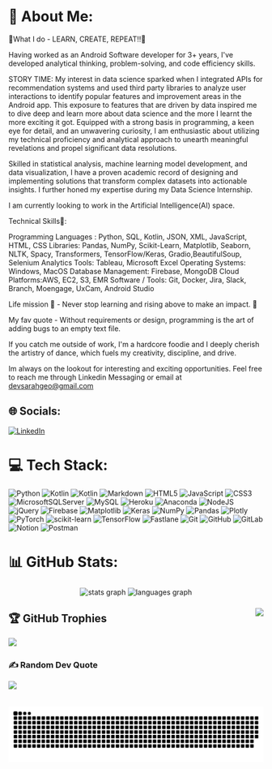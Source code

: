 # 💫 About Me:
<p>🚀What I do - LEARN, CREATE, REPEAT!!🚀

Having worked as an Android Software developer for 3+ years, I've developed analytical thinking, problem-solving, and code efficiency skills.

STORY TIME: My interest in data science sparked when I integrated APIs for recommendation systems and used third party libraries to analyze user interactions to identify popular features and improvement areas in the Android app. This exposure to features that are driven by data inspired me to dive deep and learn more about data science and the more I learnt the more exciting it got. Equipped with a strong basis in programming, a keen eye for detail, and an unwavering curiosity, I am enthusiastic about utilizing my technical proficiency and analytical approach to unearth meaningful revelations and propel significant data resolutions.

Skilled in statistical analysis, machine learning model development, and data visualization, I have a proven academic record of designing and implementing solutions that transform complex datasets into actionable insights. I further honed my expertise during my Data Science Internship.

I am currently looking to work in the Artificial Intelligence(AI) space.

Technical Skills🤖:

Programming Languages : Python, SQL, Kotlin, JSON, XML, JavaScript, HTML, CSS 
Libraries: Pandas, NumPy, Scikit-Learn, Matplotlib, Seaborn, NLTK, Spacy, Transformers, TensorFlow/Keras, Gradio,BeautifulSoup, Selenium 
Analytics Tools: Tableau, Microsoft Excel 
Operating Systems: Windows, MacOS
Database Management: Firebase, MongoDB 
Cloud Platforms:AWS, EC2, S3, EMR 
Software / Tools: Git, Docker, Jira, Slack, Branch, Moengage, UxCam, Android Studio

Life mission 🧬 - Never stop learning and rising above to make an impact. 🤏

My fav quote - Without requirements or design, programming is the art of adding bugs to an empty text file. 

If you catch me outside of work, I'm a hardcore foodie and I deeply cherish the artistry of dance, which fuels my creativity, discipline, and drive.

Im always on the lookout for interesting and exciting opportunities. Feel free to reach me through Linkedin Messaging or email at devsarahgeo@gmail.com</p>

## 🌐 Socials:
[![LinkedIn](https://img.shields.io/badge/LinkedIn-%230077B5.svg?logo=linkedin&logoColor=white)](https://linkedin.com/in/https://www.linkedin.com/in/sarah-a-george/) 

# 💻 Tech Stack:
![Python](https://img.shields.io/badge/python-3670A0?style=flat&logo=python&logoColor=ffdd54) ![Kotlin](https://img.shields.io/badge/kotlin-%237F52FF.svg?style=flat&logo=kotlin&logoColor=white) ![Kotlin](https://img.shields.io/badge/kotlin-%237F52FF.svg?style=flat&logo=kotlin&logoColor=white) ![Markdown](https://img.shields.io/badge/markdown-%23000000.svg?style=flat&logo=markdown&logoColor=white) ![HTML5](https://img.shields.io/badge/html5-%23E34F26.svg?style=flat&logo=html5&logoColor=white) ![JavaScript](https://img.shields.io/badge/javascript-%23323330.svg?style=flat&logo=javascript&logoColor=%23F7DF1E) ![CSS3](https://img.shields.io/badge/css3-%231572B6.svg?style=flat&logo=css3&logoColor=white) ![MicrosoftSQLServer](https://img.shields.io/badge/Microsoft%20SQL%20Server-CC2927?style=flat&logo=microsoft%20sql%20server&logoColor=white) ![MySQL](https://img.shields.io/badge/mysql-4479A1.svg?style=flat&logo=mysql&logoColor=white) ![Heroku](https://img.shields.io/badge/heroku-%23430098.svg?style=flat&logo=heroku&logoColor=white) ![Anaconda](https://img.shields.io/badge/Anaconda-%2344A833.svg?style=flat&logo=anaconda&logoColor=white) ![NodeJS](https://img.shields.io/badge/node.js-6DA55F?style=flat&logo=node.js&logoColor=white) ![jQuery](https://img.shields.io/badge/jquery-%230769AD.svg?style=flat&logo=jquery&logoColor=white) ![Firebase](https://img.shields.io/badge/firebase-a08021?style=flat&logo=firebase&logoColor=ffcd34) ![Matplotlib](https://img.shields.io/badge/Matplotlib-%23ffffff.svg?style=flat&logo=Matplotlib&logoColor=black) ![Keras](https://img.shields.io/badge/Keras-%23D00000.svg?style=flat&logo=Keras&logoColor=white) ![NumPy](https://img.shields.io/badge/numpy-%23013243.svg?style=flat&logo=numpy&logoColor=white) ![Pandas](https://img.shields.io/badge/pandas-%23150458.svg?style=flat&logo=pandas&logoColor=white) ![Plotly](https://img.shields.io/badge/Plotly-%233F4F75.svg?style=flat&logo=plotly&logoColor=white) ![PyTorch](https://img.shields.io/badge/PyTorch-%23EE4C2C.svg?style=flat&logo=PyTorch&logoColor=white) ![scikit-learn](https://img.shields.io/badge/scikit--learn-%23F7931E.svg?style=flat&logo=scikit-learn&logoColor=white) ![TensorFlow](https://img.shields.io/badge/TensorFlow-%23FF6F00.svg?style=flat&logo=TensorFlow&logoColor=white) ![Fastlane](https://img.shields.io/badge/fastlane-%2382bd4e.svg?style=flat&logo=fastlane&logoColor=black) ![Git](https://img.shields.io/badge/git-%23F05033.svg?style=flat&logo=git&logoColor=white) ![GitHub](https://img.shields.io/badge/github-%23121011.svg?style=flat&logo=github&logoColor=white) ![GitLab](https://img.shields.io/badge/gitlab-%23181717.svg?style=flat&logo=gitlab&logoColor=white) ![Notion](https://img.shields.io/badge/Notion-%23000000.svg?style=flat&logo=notion&logoColor=white) ![Postman](https://img.shields.io/badge/Postman-FF6C37?style=flat&logo=postman&logoColor=white)


# 📊 GitHub Stats:

###

<div align="center">
  <img src="https://github-readme-stats.vercel.app/api?username=devsarahgeo&show_icons=true&theme=radical" height="150" alt="stats graph"  />
  <img src="https://github-readme-stats.vercel.app/api/top-langs?username=devsarahgeo&locale=en&hide_title=false&layout=compact&card_width=320&langs_count=5&theme=dracula&hide_border=false" height="150" alt="languages graph"  />
</div>

###

<img align="right" height="150" src="https://i.imgflip.com/65efzo.gif"  />

###

## 🏆 GitHub Trophies
![](https://github-profile-trophy.vercel.app/?username=devsarahgeo&theme=radical&no-frame=false&no-bg=true&margin-w=4)

### ✍️ Random Dev Quote
![](https://quotes-github-readme.vercel.app/api?type=horizontal&theme=light)

<br clear="both">

<picture>
  <source media="(prefers-color-scheme: dark)" srcset="https://raw.githubusercontent.com/devsarahgeo/devsarahgeo/output/github-snake-dark.svg" />
  <source media="(prefers-color-scheme: light)" srcset="https://raw.githubusercontent.com/devsarahgeo/devsarahgeo/output/github-snake.svg" />
  <img alt="github-snake" src="https://raw.githubusercontent.com/devsarahgeo/devsarahgeo/output/github-snake.svg" />
</picture>

###
